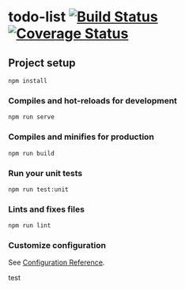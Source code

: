 # todo-list [![Build Status](https://travis-ci.org/XXuain/todo-list-vue.svg?branch=master)](https://travis-ci.org/XXuain/todo-list-vue)  [![Coverage Status](https://coveralls.io/repos/github/XXuain/todo-list-vue/badge.svg?branch=master)](https://coveralls.io/github/XXuain/todo-list-vue?branch=master)

## Project setup
```
npm install
```

### Compiles and hot-reloads for development
```
npm run serve
```

### Compiles and minifies for production
```
npm run build
```

### Run your unit tests
```
npm run test:unit
```

### Lints and fixes files
```
npm run lint
```

### Customize configuration
See [Configuration Reference](https://cli.vuejs.org/config/).

test
